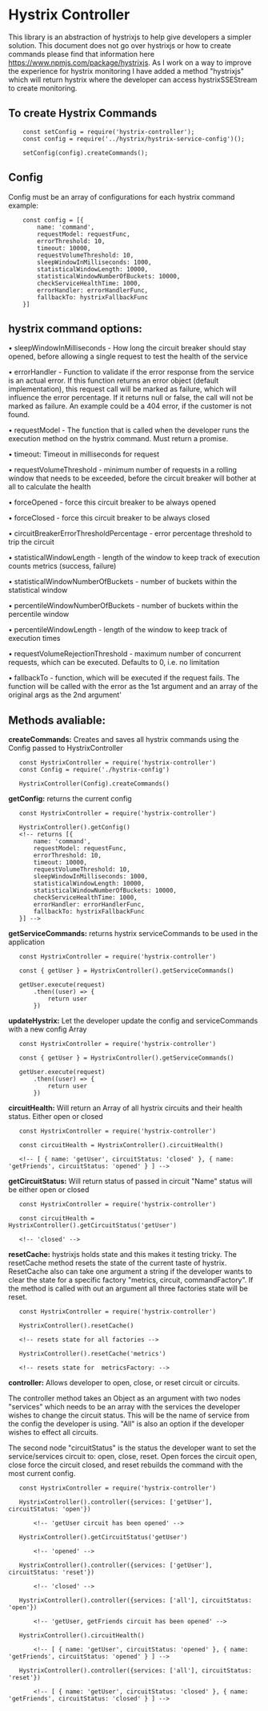 # Hystrix Controller #
This library is an abstraction of hystrixjs to help give developers a simpler solution. 
This document does not go over hystrixjs or how to create commands please find that information here https://www.npmjs.com/package/hystrixjs. As I work on a way to improve the experience for hystrix monitoring I have added a method "hystrixjs" which will return hystrix where the developer can access hystrixSSEStream to create monitoring.

## To create Hystrix Commands ##

```javascipt
    const setConfig = require('hystrix-controller');
    const config = require('../hystrix/hystrix-service-config')();

    setConfig(config).createCommands();
```
## Config ##

Config must be an array of configurations for each hystrix command
example:
```javascipt
    const config = [{
        name: 'command',
        requestModel: requestFunc,
        errorThreshold: 10,
        timeout: 10000,
        requestVolumeThreshold: 10,
        sleepWindowInMilliseconds: 1000,
        statisticalWindowLength: 10000,
        statisticalWindowNumberOfBuckets: 10000,
        checkServiceHealthTime: 1000,
        errorHandler: errorHandlerFunc,
        fallbackTo: hystrixFallbackFunc
    }]
```
## hystrix command options: ##

• sleepWindowInMilliseconds - How long the circuit breaker should stay opened, before allowing a single request to test the health of the service

• errorHandler - Function to validate if the error response from the service is an actual error. If this function returns an error object (default implementation), this request call will be marked as failure, which will influence the error percentage. If it returns null or false, the call will not be marked as failure. An example could be a 404 error, if the customer is not found.

• requestModel - The function that is called when the developer runs the execution method on the hystrix command. Must return a promise.

• timeout: Timeout in milliseconds for request

• requestVolumeThreshold - minimum number of requests in a rolling window that needs to be exceeded, before the circuit breaker will bother at all to calculate the health

• forceOpened - force this circuit breaker to be always opened

• forceClosed - force this circuit breaker to be always closed

• circuitBreakerErrorThresholdPercentage - error percentage threshold to trip the circuit

• statisticalWindowLength - length of the window to keep track of execution counts metrics (success, failure)

• statisticalWindowNumberOfBuckets - number of buckets within the statistical window

• percentileWindowNumberOfBuckets - number of buckets within the percentile window

• percentileWindowLength - length of the window to keep track of execution times

• requestVolumeRejectionThreshold - maximum number of concurrent requests, which can be executed. Defaults to 0, i.e. no limitation

• fallbackTo - function, which will be executed if the request fails. The function will be called with the error as the 1st argument and an array of the original args as the 2nd argument'

## Methods avaliable: ##

**createCommands:** Creates and saves all hystrix commands using the Config passed to HystrixController
 ```javascipt
    const HystrixController = require('hystrix-controller')
    const Config = require('./hystrix-config')

    HystrixController(Config).createCommands()
 ```

**getConfig:** returns the current config
 
 ```javascipt
    const HystrixController = require('hystrix-controller')

    HystrixController().getConfig()
    <!-- returns [{
        name: 'command',
        requestModel: requestFunc,
        errorThreshold: 10,
        timeout: 10000,
        requestVolumeThreshold: 10,
        sleepWindowInMilliseconds: 1000,
        statisticalWindowLength: 10000,
        statisticalWindowNumberOfBuckets: 10000,
        checkServiceHealthTime: 1000,
        errorHandler: errorHandlerFunc,
        fallbackTo: hystrixFallbackFunc
    }] -->
 ```

**getServiceCommands:** returns hystrix serviceCommands to be used in the application 

 ```javascipt
    const HystrixController = require('hystrix-controller')

    const { getUser } = HystrixController().getServiceCommands()

    getUser.execute(request)
        .then((user) => {
            return user
        })
 ```

**updateHystrix:** Let the developer update the config and serviceCommands with a new config Array

 ```javascipt
    const HystrixController = require('hystrix-controller')

    const { getUser } = HystrixController().getServiceCommands()

    getUser.execute(request)
        .then((user) => {
            return user
        })
 ```

**circuitHealth:** Will return an Array of all hystrix circuits and their health status. Either open or closed

 ```javascipt
    const HystrixController = require('hystrix-controller')

    const circuitHealth = HystrixController().circuitHealth()
    
    <!-- [ { name: 'getUser', circuitStatus: 'closed' }, { name: 'getFriends', circuitStatus: 'opened' } ] -->
 ```

**getCircuitStatus:** Will return status of passed in circuit "Name" status will be either open or closed

 ```javascipt
    const HystrixController = require('hystrix-controller')

    const circuitHealth = HystrixController().getCircuitStatus('getUser')
    
    <!-- 'closed' -->
 ```

**resetCache:** hystrixjs holds state and this makes it testing tricky. The resetCache method resets the state of the current taste of hystrix. ResetCache also can take one argument a string if the developer wants to clear the state for a specific factory "metrics, circuit, commandFactory". If the method is called with out an argument all three factories state will be reset.

 ```javascipt
    const HystrixController = require('hystrix-controller')

    HystrixController().resetCache()

    <!-- resets state for all factories -->

    HystrixController().resetCache('metrics')

    <!-- resets state for  metricsFactory: -->
 ```


**controller:** Allows developer to open, close, or reset circuit or circuits. 

The controller method takes an Object as an argument with two nodes "services" which needs to be an array with the services the developer wishes to change the circuit status. This will be the name of service from the config the developer is using. "All" is also an option if the developer wishes to effect all circuits. 

The second node "circuitStatus" is the status the developer want to set the service/services circuit to: open, close, reset. Open forces the circuit open, close force the circuit closed, and reset rebuilds the command with the most current config.


 ```javascipt
    const HystrixController = require('hystrix-controller')

    HystrixController().controller({services: ['getUser'], circuitStatus: 'open'})
        
        <!-- 'getUser circuit has been opened' -->
    
    HystrixController().getCircuitStatus('getUser') 

        <!-- 'opened' -->

    HystrixController().controller({services: ['getUser'], circuitStatus: 'reset'})

        <!-- 'closed' -->

    HystrixController().controller({services: ['all'], circuitStatus: 'open'})
        
        <!-- 'getUser, getFriends circuit has been opened' -->

    HystrixController().circuitHealth()

        <!-- [ { name: 'getUser', circuitStatus: 'opened' }, { name: 'getFriends', circuitStatus: 'opened' } ] -->

    HystrixController().controller({services: ['all'], circuitStatus: 'reset'})

        <!-- [ { name: 'getUser', circuitStatus: 'closed' }, { name: 'getFriends', circuitStatus: 'closed' } ] -->
     
 ```